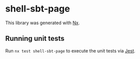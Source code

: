 # shell-sbt-page

This library was generated with [Nx](https://nx.dev).

## Running unit tests

Run `nx test shell-sbt-page` to execute the unit tests via [Jest](https://jestjs.io).
